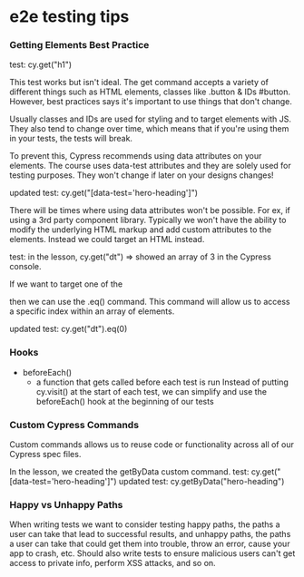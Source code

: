 # e2e testing tips

### Getting Elements Best Practice
test: cy.get("h1")

This test works but isn't ideal. The get command accepts a variety of different things such as HTML elements, classes like .button & IDs #button. However, best practices says it's important to use things that don't change.

Usually classes and IDs are used for styling and to target elements with JS. They also tend to change over time, which means that if you're using them in your tests, the tests will break.

To prevent this, Cypress recommends using data attributes on your elements. The course uses data-test attributes and they are solely used for testing purposes. They won't change if later on your designs changes!

updated test: cy.get("[data-test='hero-heading']")

There will be times where using data attributes won't be possible. For ex, if using a 3rd party component library. Typically we won't have the ability to modify the underlying HTML markup and add custom attributes to the elements. Instead we could target an HTML instead.

test: in the lesson, cy.get("dt") => showed an array of 3 in the Cypress console. 

If we want to target one of the <dt> then we can use the .eq() command. This command will allow us to access a specific index within an array of elements.

updated test: cy.get("dt").eq(0)

### Hooks
- beforeEach()
  - a function that gets called before each test is run
  Instead of putting cy.visit() at the start of each test, we can simplify and use the beforeEach() hook at the beginning of our tests

### Custom Cypress Commands
Custom commands allows us to reuse code or functionality across all of our Cypress spec files. 

  In the lesson, we created the getByData custom command.
  test: cy.get("[data-test='hero-heading']")
  updated test: cy.getByData("hero-heading")

### Happy vs Unhappy Paths
When writing tests we want to consider testing happy paths, the paths a user can take that lead to successful results, and unhappy paths, the paths a user can take that could get them into trouble, throw an error, cause your app to crash, etc. Should also write tests to ensure malicious users can't get access to private info, perform XSS attacks, and so on.


